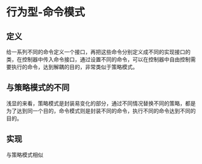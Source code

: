 # 行为型-命令模式

## 定义
给一系列不同的命令定义一个接口，再把这些命令分别定义成不同的实现接口的类，在控制器中传入命令接口，通过设置不同的命令，可以在控制器中自由控制需要执行的命令，达到解耦的目的，非常类似于策略模式。

## 与策略模式的不同
浅显的来看，策略模式是封装易变化的部分，通过不同情况替换不同的策略，都是为了达到同一个目的，命令模式则是封装不同的命令，执行不同的命令达到不同的目的。

## 实现
与策略模式相似